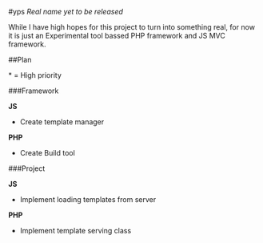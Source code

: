 #yps
*Real name yet to be released*

While I have high hopes for this project to turn into something real,
for now it is just an Experimental tool bassed PHP framework and JS MVC framework.

##Plan

\* = High priority

###Framework

__JS__

- Create template manager

__PHP__

- Create Build tool

###Project

__JS__

- Implement loading templates from server

__PHP__

- Implement template serving class
